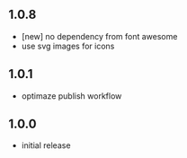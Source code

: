 ## 1.0.8
- [new] no dependency from font awesome
- use svg images for icons
## 1.0.1
- optimaze publish workflow
## 1.0.0
- initial release 
